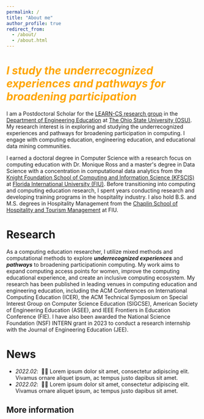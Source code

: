 ```yaml
---
permalink: /
title: "About me"
author_profile: true
redirect_from: 
  - /about/
  - /about.html
---
```


<span style="color:orange"> *I study the underrecognized experiences and pathways for broadening participation*</span>
=====
I am a Postdoctoral Scholar for the [LEARN-CS research group](https://moniqueross.com) in the [Department of Engineering Education](https://eed.osu.edu/) at [The Ohio State University (OSU)](https://www.osu.edu). My research interest is in exploring and studying the underrecognized experiences and pathways for broadening participation in computing. I engage with computing education, engineering education, and educational data mining communities. 

I earned a doctoral degree in Computer Science with a research focus on computing education with Dr. Monique Ross and a master's degree in Data Science with a concentration in computational data analytics from the [Knight Foundation School of Computing and Information Science (KFSCIS)](https://www.cis.fiu.edu) at [Florida International University (FIU)](https://www.fiu.edu). Before transitioning into computing and computing education research, I spent years conducting research and developing training programs in the hospitality industry. I also hold B.S. and M.S. degrees in Hospitality Management from the [Chaplin School of Hospitality and Tourism Management](https://hospitality.fiu.edu/) at FIU. 
    
Research
======
As a computing education researcher, I utilize mixed methods and computational methods to explore ***underrecognized experiences*** and ***pathways*** to broadening participationin computing. My work aims to expand computing access points for women, improve the computing educational experience, and create an inclusive computing ecosystem. My research has been published in leading venues in computing education and engineering education, including the ACM Conferences on International Computing Education (ICER), the ACM Technical Symposium on Special Interest Group on Computer Science Education (SIGCSE), American Society of Engineering Education (ASEE), and IEEE Frontiers in Education Conference (FIE). I have also been awarded the National Science Foundation (NSF) INTERN grant in 2023 to conduct a research internship with the Journal of Engineering Education (JEE). 


News
======
- *2022.02*: &nbsp;🎉🎉 Lorem ipsum dolor sit amet, consectetur adipiscing elit. Vivamus ornare aliquet ipsum, ac tempus justo dapibus sit amet. 
- *2022.02*: &nbsp;🎉🎉 Lorem ipsum dolor sit amet, consectetur adipiscing elit. Vivamus ornare aliquet ipsum, ac tempus justo dapibus sit amet. 

More information
------

